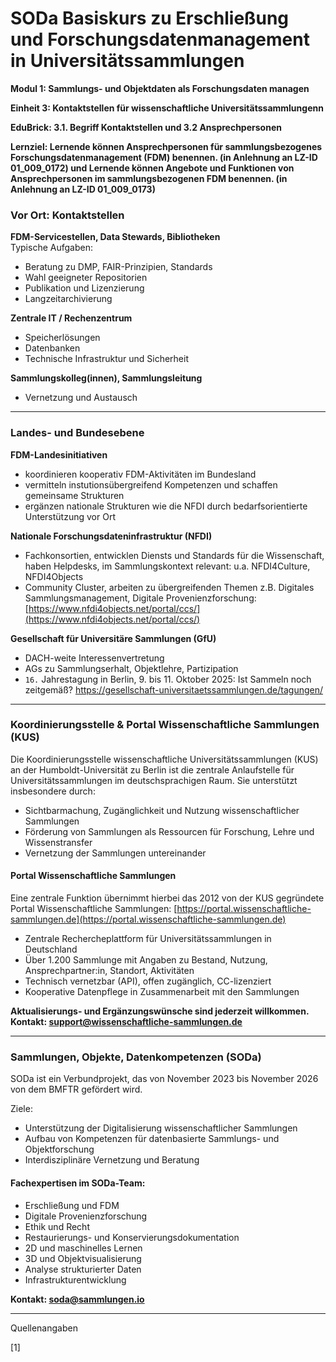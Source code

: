 <!--
*titel:
*author:in/urheber:in: Rebekka Reichert
orcid: https://orcid.org/0009-0006-8283-3234
email: SODa@sammlungen.io
*lizenz: cc by
lizenzlink: https://creativecommons.org/
*persistenter OER link: 
language: DE
version:  v1
beschreibung: 
format: SODaBasiskurs Workshop 
modultitel: Sammlungs- und Objektdaten als Forschungsdaten managen
modul: Modul 1
einheitstitel: Kontaktstellen für wissenschaftliche Universitätssammlungen
eiheit: Einheit 3.1 und Einheit 3.2
lernziel: Lernende können Ansprechpersonen für sammlungsbezogenes Forschungsdatenmanagement (FDM) benennen. (in Anlehnung an LZ-ID 01_009_0172) und Lernende können Angebote und Funktionen von Ansprechpersonen im sammlungsbezogenen FDM benennen. (in Anlehnung an LZ-ID 01_009_0173)
LZ-ID: In Anlehnung an LZ-ID 01_009_0172 und in Anlehnung an LZ-ID 01_009_0173
baustein: Baustein3.1 und Baustein3.2
zielgruppe: https://zenodo.org/records/15574575
gestaltungsprinzip: Problemorientiertes Lernen und Peer Learning
keywords: ???
erstellungsdatum: 

technische metadaten:
medientyp: text
dateiformat: .md
dauer: 
größe:
software: Web
icon: https://raw.githubusercontent.com/chastik/SODa-Basiskurs/main/img/SODa-Logo_full.svg
icon: https://github.com/chastik/SODa-Basiskurs/blob/main/img/SODa-Logo_full.svg


link:    https://raw.githubusercontent.com/chastik/SODa-Basiskurs/refs/heads/main/soda.css

--> 

# SODa Basiskurs zu Erschließung und Forschungsdatenmanagement in Universitätssammlungen

**Modul 1: Sammlungs- und Objektdaten als Forschungsdaten managen**

**Einheit 3: Kontaktstellen für wissenschaftliche Universitätssammlungenn**

**EduBrick: 3.1. Begriff Kontaktstellen und 3.2 Ansprechpersonen**

**Lernziel: Lernende können Ansprechpersonen für sammlungsbezogenes Forschungsdatenmanagement (FDM) benennen. (in Anlehnung an LZ-ID 01_009_0172) und Lernende können Angebote und Funktionen von Ansprechpersonen im sammlungsbezogenen FDM benennen. (in Anlehnung an LZ-ID 01_009_0173)**


### **Vor Ort: Kontaktstellen**

**FDM-Servicestellen, Data Stewards, Bibliotheken**  
Typische Aufgaben:
- Beratung zu DMP, FAIR-Prinzipien, Standards
- Wahl geeigneter Repositorien
- Publikation und Lizenzierung
- Langzeitarchivierung

**Zentrale IT / Rechenzentrum**  
- Speicherlösungen
- Datenbanken
- Technische Infrastruktur und Sicherheit

**Sammlungskolleg(innen), Sammlungsleitung**
- Vernetzung und Austausch

---

### **Landes- und Bundesebene**

**FDM-Landesinitiativen**  
- koordinieren kooperativ FDM-Aktivitäten im Bundesland
- vermitteln instutionsübergreifend Kompetenzen und schaffen gemeinsame Strukturen
- ergänzen nationale Strukturen wie die NFDI durch bedarfsorientierte Unterstützung vor Ort

**Nationale Forschungsdateninfrastruktur (NFDI)**  
- Fachkonsortien, entwicklen Diensts  und Standards für die Wissenschaft, haben Helpdesks, im Sammlungskontext relevant: u.a. NFDI4Culture, NFDI4Objects
- Community Cluster, arbeiten zu übergreifenden Themen z.B. Digitales Sammlungsmanagement, Digitale Provenienzforschung: [https://www.nfdi4objects.net/portal/ccs/](https://www.nfdi4objects.net/portal/ccs/)

**Gesellschaft für Universitäre Sammlungen (GfU)**  
- DACH-weite Interessenvertretung  
- AGs zu Sammlungserhalt, Objektlehre, Partizipation
- `16.` Jahrestagung in Berlin, 9. bis 11. Oktober 2025: Ist Sammeln noch zeitgemäß? https://gesellschaft-universitaetssammlungen.de/tagungen/
 
---

### **Koordinierungsstelle & Portal Wissenschaftliche Sammlungen (KUS)**

Die Koordinierungsstelle wissenschaftliche Universitätssammlungen (KUS) an der Humboldt-Universität zu Berlin ist die zentrale Anlaufstelle für Universitätssammlungen im deutschsprachigen Raum. Sie unterstützt insbesondere durch:

- Sichtbarmachung, Zugänglichkeit und Nutzung wissenschaftlicher Sammlungen
- Förderung von Sammlungen als Ressourcen für Forschung, Lehre und Wissenstransfer
- Vernetzung der Sammlungen untereinander

#### Portal Wissenschaftliche Sammlungen  
Eine zentrale Funktion übernimmt hierbei das 2012 von der KUS gegründete Portal Wissenschaftliche Sammlungen: 
[https://portal.wissenschaftliche-sammlungen.de](https://portal.wissenschaftliche-sammlungen.de)

- Zentrale Rechercheplattform für Universitätssammlungen in Deutschland
- Über 1.200 Sammlunge mit Angaben zu Bestand, Nutzung, Ansprechpartner:in, Standort, Aktivitäten
- Technisch vernetzbar (API), offen zugänglich, CC-lizenziert
- Kooperative Datenpflege in Zusammenarbeit mit den Sammlungen

**Aktualisierungs- und Ergänzungswünsche sind jederzeit willkommen. Kontakt: support@wissenschaftliche-sammlungen.de**

---

### **Sammlungen, Objekte, Datenkompetenzen (SODa)**

SODa ist ein Verbundprojekt, das von November 2023 bis November 2026 von dem BMFTR gefördert wird. 

Ziele: 
- Unterstützung der Digitalisierung wissenschaftlicher Sammlungen
- Aufbau von Kompetenzen für datenbasierte Sammlungs- und Objektforschung
- Interdisziplinäre Vernetzung und Beratung

#### Fachexpertisen im SODa-Team:

- Erschließung und FDM  
- Digitale Provenienzforschung  
- Ethik und Recht  
- Restaurierungs- und Konservierungsdokumentation  
- 2D und maschinelles Lernen  
- 3D und Objektvisualisierung  
- Analyse strukturierter Daten  
- Infrastrukturentwicklung  

**Kontakt: soda@sammlungen.io**

-----------
Quellenangaben

[1] 





